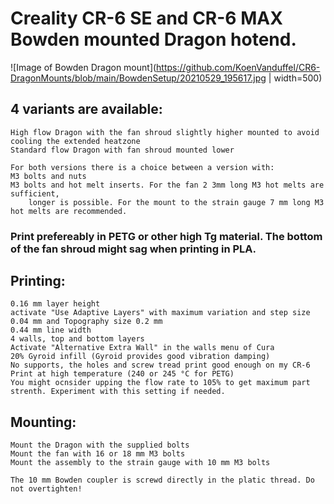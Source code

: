 # Creality CR-6 SE and CR-6 MAX Bowden mounted Dragon hotend.

![Image of Bowden Dragon mount](https://github.com/KoenVanduffel/CR6-DragonMounts/blob/main/BowdenSetup/20210529_195617.jpg | width=500)

## 4 variants are available:
	
	High flow Dragon with the fan shroud slightly higher mounted to avoid cooling the extended heatzone
	Standard flow Dragon with fan shroud mounted lower
	
	For both versions there is a choice between a version with:
    M3 bolts and nuts
    M3 bolts and hot melt inserts. For the fan 2 3mm long M3 hot melts are sufficient,
		longer is possible. For the mount to the strain gauge 7 mm long M3 hot melts are recommended.

### Print prefereably in PETG or other high Tg material. The bottom of the fan shroud might sag when printing in PLA.

## Printing:

	0.16 mm layer height
	activate "Use Adaptive Layers" with maximum variation and step size 0.04 mm and Topography size 0.2 mm
	0.44 mm line width
	4 walls, top and bottom layers
	Activate "Alternative Extra Wall" in the walls menu of Cura
	20% Gyroid infill (Gyroid provides good vibration damping)
	No supports, the holes and screw tread print good enough on my CR-6
	Print at high temperature (240 or 245 °C for PETG)
	You might ocnsider upping the flow rate to 105% to get maximum part strenth. Experiment with this setting if needed.
  

## Mounting:
	
	Mount the Dragon with the supplied bolts
	Mount the fan with 16 or 18 mm M3 bolts
	Mount the assembly to the strain gauge with 10 mm M3 bolts
	
	The 10 mm Bowden coupler is screwd directly in the platic thread. Do not overtighten!

